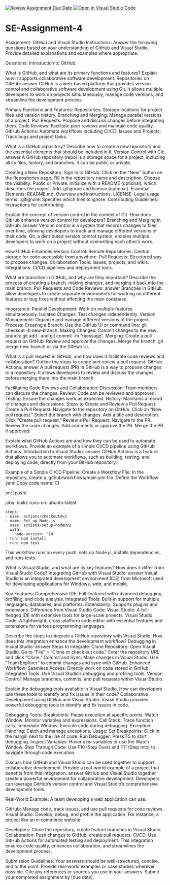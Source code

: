 [![Review Assignment Due Date](https://classroom.github.com/assets/deadline-readme-button-22041afd0340ce965d47ae6ef1cefeee28c7c493a6346c4f15d667ab976d596c.svg)](https://classroom.github.com/a/GvXCZgfk)
[![Open in Visual Studio Code](https://classroom.github.com/assets/open-in-vscode-2e0aaae1b6195c2367325f4f02e2d04e9abb55f0b24a779b69b11b9e10269abc.svg)](https://classroom.github.com/online_ide?assignment_repo_id=15282079&assignment_repo_type=AssignmentRepo)
# SE-Assignment-4
Assignment: GitHub and Visual Studio
Instructions:
Answer the following questions based on your understanding of GitHub and Visual Studio. Provide detailed explanations and examples where appropriate.

Questions:
Introduction to GitHub:

What is GitHub, and what are its primary functions and features? Explain how it supports collaborative software development.
Repositories on GitHub:
answer
GitHub is a web-based platform that provides version control and collaborative software development using Git. It allows multiple developers to work on projects simultaneously, manage code versions, and streamline the development process.

Primary Functions and Features:
Repositories: Storage locations for project files and version history.
Branching and Merging: Manage parallel versions of a project.
Pull Requests: Propose and discuss changes before integrating them.
Code Reviews: Facilitate peer reviews and maintain code quality.
GitHub Actions: Automate workflows including CI/CD.
Issues and Projects: Track bugs and project tasks.

What is a GitHub repository? Describe how to create a new repository and the essential elements that should be included in it.
Version Control with Git:
answer
A GitHub repository (repo) is a storage space for a project, including all its files, history, and branches. It can be public or private.

Creating a New Repository:
Sign in to GitHub.
Click on the “New” button on the Repositories page.
Fill in the repository name and description.
Choose the visibility: Public or Private.
Initialize with a README (optional), which describes the project.
Add .gitignore and license (optional).
Essential Elements:
README.md: Overview and instructions.
LICENSE: Legal usage terms.
.gitignore: Specifies which files to ignore.
Contributing Guidelines: Instructions for contributing.

Explain the concept of version control in the context of Git. How does GitHub enhance version control for developers?
Branching and Merging in GitHub:
answer
Version control is a system that records changes to files over time, allowing developers to track and manage different versions of their code. Git, a distributed version control system, enables multiple developers to work on a project without overwriting each other’s work.

How GitHub Enhances Version Control:
Remote Repositories: Central storage for code accessible from anywhere.
Pull Requests: Structured way to propose changes.
Collaboration Tools: Issues, projects, and wikis.
Integrations: CI/CD pipelines and deployment tools.

What are branches in GitHub, and why are they important? Describe the process of creating a branch, making changes, and merging it back into the main branch.
Pull Requests and Code Reviews:
answer
Branches in GitHub allow developers to create separate environments for working on different features or bug fixes without affecting the main codebase.

Importance:
Parallel Development: Work on multiple features simultaneously.
Isolated Changes: Test changes independently.
Version Management: Organize and manage different versions of the project.
Process:
Creating a Branch:
Use the GitHub UI or command line: git checkout -b new-branch.
Making Changes:
Commit changes to the new branch: git add . and git commit -m "message".
Merging:
Create a pull request on GitHub.
Review and approve the changes.
Merge the branch: git merge new-branch or via the GitHub UI.

What is a pull request in GitHub, and how does it facilitate code reviews and collaboration? Outline the steps to create and review a pull request.
GitHub Actions:
answer
A pull request (PR) in GitHub is a way to propose changes to a repository. It allows developers to review and discuss the changes before merging them into the main branch.

Facilitating Code Reviews and Collaboration:
Discussion: Team members can discuss the changes.
Review: Code can be reviewed and approved.
Testing: Ensure the changes work as expected.
History: Maintains a record of changes and discussions.
Steps to Create and Review a Pull Request:
Create a Pull Request:
Navigate to the repository on GitHub.
Click on “New pull request.”
Select the branch with changes.
Add a title and description.
Click “Create pull request.”
Review a Pull Request:
Navigate to the PR.
Review the code changes.
Add comments or approve the PR.
Merge the PR if approved.

Explain what GitHub Actions are and how they can be used to automate workflows. Provide an example of a simple CI/CD pipeline using GitHub Actions.
Introduction to Visual Studio:
answer
GitHub Actions is a feature that allows you to automate workflows, such as building, testing, and deploying code, directly from your GitHub repository.

Example of a Simple CI/CD Pipeline:
Create a Workflow File:
In the repository, create a .github/workflows/main.yml file.
Define the Workflow:
yaml
Copy code
name: CI

on: [push]

jobs:
  build:
    runs-on: ubuntu-latest

    steps:
    - uses: actions/checkout@v2
    - name: Set up Node.js
      uses: actions/setup-node@v2
      with:
        node-version: '14'
    - run: npm install
    - run: npm test
This workflow runs on every push, sets up Node.js, installs dependencies, and runs tests.

What is Visual Studio, and what are its key features? How does it differ from Visual Studio Code?
Integrating GitHub with Visual Studio:
answer
Visual Studio is an integrated development environment (IDE) from Microsoft used for developing applications for Windows, web, and mobile.

Key Features:
Comprehensive IDE: Full-featured with advanced debugging, profiling, and code analysis.
Integrated Tools: Built-in support for multiple languages, databases, and platforms.
Extensibility: Supports plugins and extensions.
Difference from Visual Studio Code:
Visual Studio: A full-fledged IDE with extensive tools for large-scale projects.
Visual Studio Code: A lightweight, cross-platform code editor with essential features and extensions for various programming languages.

Describe the steps to integrate a GitHub repository with Visual Studio. How does this integration enhance the development workflow?
Debugging in Visual Studio:
answer
Steps to Integrate:
Clone Repository:
Open Visual Studio.
Go to “File” > “Clone or check out code.”
Enter the repository URL and click “Clone.”
Commit and Sync:
Make changes in Visual Studio.
Use “Team Explorer” to commit changes and sync with GitHub.
Enhanced Workflow:
Seamless Access: Directly work on code stored in GitHub.
Integrated Tools: Use Visual Studio’s debugging and profiling tools.
Version Control: Manage branches, commits, and pull requests within Visual Studio.

Explain the debugging tools available in Visual Studio. How can developers use these tools to identify and fix issues in their code?
Collaborative Development using GitHub and Visual Studio:
Visual Studio provides powerful debugging tools to identify and fix issues in code.

Debugging Tools:
Breakpoints: Pause execution at specific points.
Watch Window: Monitor variables and expressions.
Call Stack: Trace function calls.
Immediate Window: Execute code during debugging.
Exception Handling: Catch and manage exceptions.
Usage:
Set Breakpoints: Click in the margin next to the line of code.
Run Debugger: Press F5 to start debugging.
Inspect Variables: Hover over variables or use the Watch Window.
Step Through Code: Use F10 (Step Over) and F11 (Step Into) to navigate through code execution.

Discuss how GitHub and Visual Studio can be used together to support collaborative development. Provide a real-world example of a project that benefits from this integration.
answer
GitHub and Visual Studio together create a powerful environment for collaborative development. Developers can leverage GitHub’s version control and Visual Studio’s comprehensive development tools.

Real-World Example:
A team developing a web application can use:

GitHub: Manage code, track issues, and use pull requests for code reviews.
Visual Studio: Develop, debug, and profile the application.
For instance, a project like an e-commerce website:

Developers: Clone the repository, create feature branches in Visual Studio.
Collaboration: Push changes to GitHub, create pull requests.
CI/CD: Use GitHub Actions for automated testing and deployment.
This integration ensures code quality, enhances collaboration, and streamlines the development process.

Submission Guidelines:
Your answers should be well-structured, concise, and to the point.
Provide real-world examples or case studies wherever possible.
Cite any references or sources you use in your answers.
Submit your completed assignment by [due date].

